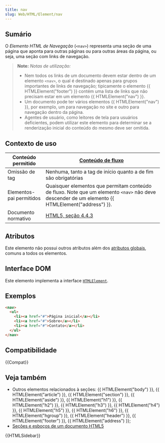 ```yaml
---
title: nav
slug: Web/HTML/Element/nav
---
```


## Sumário

O _Elemento_ _HTML_ _de Navegação_ (`<nav>`) representa uma seção de uma página que aponta para outras páginas ou para outras áreas da página, ou seja, uma seção com links de navegação.

> **Note:** _Notas de utilização:_
>
> - Nem todos os links de um documento devem estar dentro de um elemento `<nav>`, o qual é destinado apenas para grupos importantes de links de navegação; tipicamente o elemento {{ HTMLElement("footer") }} contém uma lista de links que não precisam estar em um elemento {{ HTMLElement("nav") }}.
> - Um documento pode ter vários elementos {{ HTMLElement("nav") }}, por exemplo, um para navegação no site e outro para navegação dentro da página.
> - Agentes de usuário, como leitores de tela para usuários deficientes, podem utilizar este elemento para determinar se a renderização inicial do conteúdo do mesmo deve ser omitida.

## Contexto de uso

| Conteúdo permitido       | [Conteúdo de fluxo](/pt-BR/docs/HTML/Content_categories#flow_content)                                                                                 |
| ------------------------ | ------------------------------------------------------------------------------------------------------------------------------------------------ |
| Omissão de tag           | Nenhuma, tanto a tag de início quanto a de fim são obrigatórias                                                                                  |
| Elementos-pai permitidos | Quaisquer elementos que permitam conteúdo de fluxo. Note que um elemento `<nav>` não deve descender de um elemento {{ HTMLElement("address") }}. |
| Documento normativo      | [HTML5, seção 4.4.3](https://www.whatwg.org/specs/web-apps/current-work/multipage/sections.html#the-nav-element)                                  |

## Atributos

Este elemento não possui outros atributos além dos [atributos globais](/pt-BR/docs/HTML/Global_attributes), comuns a todos os elementos.

## Interface DOM

Este elemento implementa a interface [`HTMLElement`](/pt-BR/docs/DOM/element).

## Exemplos

```html
<nav>
  <ul>
    <li><a href="#">Página inicial</a></li>
    <li><a href="#">Sobre</a></li>
    <li><a href="#">Contato</a></li>
  </ul>
</nav>
```

## Compatibilidade

{{Compat}}

## Veja também

- Outros elementos relacionados à seções: {{ HTMLElement("body") }}, {{ HTMLElement("article") }}, {{ HTMLElement("section") }}, {{ HTMLElement("aside") }}, {{ HTMLElement("h1") }}, {{ HTMLElement("h2") }}, {{ HTMLElement("h3") }}, {{ HTMLElement("h4") }}, {{ HTMLElement("h5") }}, {{ HTMLElement("h6") }}, {{ HTMLElement("hgroup") }}, {{ HTMLElement("header") }}, {{ HTMLElement("footer") }}, {{ HTMLElement("address") }};
- [Seções e esboços de um documento HTML5](/pt-BR/docs/Seções_e_estrutura_HTML5)

{{HTMLSidebar}}
